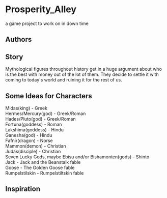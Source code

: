 # Prosperity_Alley
a game project to work on in down time
## Authors

## Story
Mythological figures throughout history get in a huge argument about who is the best with money out of the lot of them. They decide to settle it with coming to today's world and ruining it for the rest of us.

## Some Ideas for Characters
Midas(king) - Greek<br />
Hermes/Mercury(god) - Greek/Roman<br />
Hades/Pluto(god) - Greek/Roman<br />
Fortuna(goddess) - Roman<br />
Lakshima(goddess) - Hindu<br />
Ganesha(god) - Hindu<br />
Fafnir(dragon) - Norse<br />
Mammon(demon) - Christian<br />
Judas(disciple) - Christian<br />
Seven Lucky Gods, maybe Ebisu and/or Bishamonten(gods) - Shinto<br />
Jack - Jack and the Beanstalk fable<br />
Goose - The Golden Goose fable<br />
Rumpelstilskin - Rumpelstiltskin fable<br />


## Inspiration
